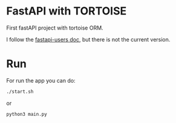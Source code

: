 # FastAPI with TORTOISE

First fastAPI project with tortoise ORM.

I follow the [fastapi-users doc](https://fastapi-users.github.io/fastapi-users/10.1/), but there is not the current version.

# Run

For run the app you can do:

```bash
./start.sh
```

or

```bash
python3 main.py
```